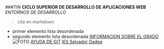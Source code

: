 ###TIN 
**CICLO SUPERIOR DE DESARROLLO DE APLICACIONES WEB**
*ENTORNOS DE DESARROLLO*
> cita en markdown
- primer elemento lista desordenada
- segundo elemento lista desordenada
[INFORMACION SOBRE EL GRADO](https://www.gmqtech.es/oferta-formativa/desarrollo-de-aplicaciones-multiplataforma/?gclid=CjwKCAjw9qiTBhBbEiwAp-GE0Qc1h6Ku-GAeBS76MhtMFHmOPtEBTyTMjCQrD8-4u4sp9mwY7puaARoC5WQQAvD_BwE)
![FOTO](https://static.eldiario.es/clip/6282d32c-a311-41b3-9127-900bbe498a14_16-9-discover-aspect-ratio_default_0.jpg)
[AYUDA DE GIT](git.md)
[IES Salvador Gadea](https://iesgadea.es)
